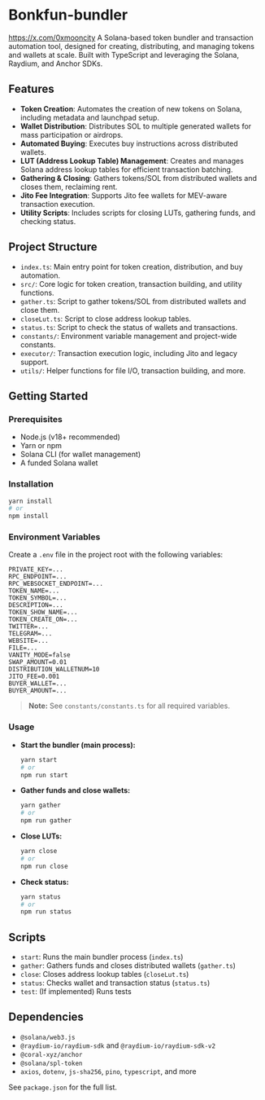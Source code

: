 # Bonkfun-bundler
https://x.com/0xmooncity
A Solana-based token bundler and transaction automation tool, designed for creating, distributing, and managing tokens and wallets at scale. Built with TypeScript and leveraging the Solana, Raydium, and Anchor SDKs.

## Features

- **Token Creation**: Automates the creation of new tokens on Solana, including metadata and launchpad setup.
- **Wallet Distribution**: Distributes SOL to multiple generated wallets for mass participation or airdrops.
- **Automated Buying**: Executes buy instructions across distributed wallets.
- **LUT (Address Lookup Table) Management**: Creates and manages Solana address lookup tables for efficient transaction batching.
- **Gathering & Closing**: Gathers tokens/SOL from distributed wallets and closes them, reclaiming rent.
- **Jito Fee Integration**: Supports Jito fee wallets for MEV-aware transaction execution.
- **Utility Scripts**: Includes scripts for closing LUTs, gathering funds, and checking status.

## Project Structure

- `index.ts`: Main entry point for token creation, distribution, and buy automation.
- `src/`: Core logic for token creation, transaction building, and utility functions.
- `gather.ts`: Script to gather tokens/SOL from distributed wallets and close them.
- `closeLut.ts`: Script to close address lookup tables.
- `status.ts`: Script to check the status of wallets and transactions.
- `constants/`: Environment variable management and project-wide constants.
- `executor/`: Transaction execution logic, including Jito and legacy support.
- `utils/`: Helper functions for file I/O, transaction building, and more.

## Getting Started

### Prerequisites

- Node.js (v18+ recommended)
- Yarn or npm
- Solana CLI (for wallet management)
- A funded Solana wallet

### Installation

```bash
yarn install
# or
npm install
```

### Environment Variables

Create a `.env` file in the project root with the following variables:

```
PRIVATE_KEY=...
RPC_ENDPOINT=...
RPC_WEBSOCKET_ENDPOINT=...
TOKEN_NAME=...
TOKEN_SYMBOL=...
DESCRIPTION=...
TOKEN_SHOW_NAME=...
TOKEN_CREATE_ON=...
TWITTER=...
TELEGRAM=...
WEBSITE=...
FILE=...
VANITY_MODE=false
SWAP_AMOUNT=0.01
DISTRIBUTION_WALLETNUM=10
JITO_FEE=0.001
BUYER_WALLET=...
BUYER_AMOUNT=...
```

> **Note:** See `constants/constants.ts` for all required variables.

### Usage

- **Start the bundler (main process):**
  ```bash
  yarn start
  # or
  npm run start
  ```

- **Gather funds and close wallets:**
  ```bash
  yarn gather
  # or
  npm run gather
  ```

- **Close LUTs:**
  ```bash
  yarn close
  # or
  npm run close
  ```

- **Check status:**
  ```bash
  yarn status
  # or
  npm run status
  ```

## Scripts

- `start`: Runs the main bundler process (`index.ts`)
- `gather`: Gathers funds and closes distributed wallets (`gather.ts`)
- `close`: Closes address lookup tables (`closeLut.ts`)
- `status`: Checks wallet and transaction status (`status.ts`)
- `test`: (If implemented) Runs tests

## Dependencies

- `@solana/web3.js`
- `@raydium-io/raydium-sdk` and `@raydium-io/raydium-sdk-v2`
- `@coral-xyz/anchor`
- `@solana/spl-token`
- `axios`, `dotenv`, `js-sha256`, `pino`, `typescript`, and more

See `package.json` for the full list.


